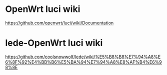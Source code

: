 # **OpenWrt luci wiki**
https://github.com/openwrt/luci/wiki/Documentation

# **lede-OpenWrt luci wiki**
https://github.com/coolsnowwolf/lede/wiki/%E5%B8%B8%E7%94%A8%E6%8F%92%E4%BB%B6%E5%BA%94%E7%94%A8%E8%AF%B4%E6%98%8E
